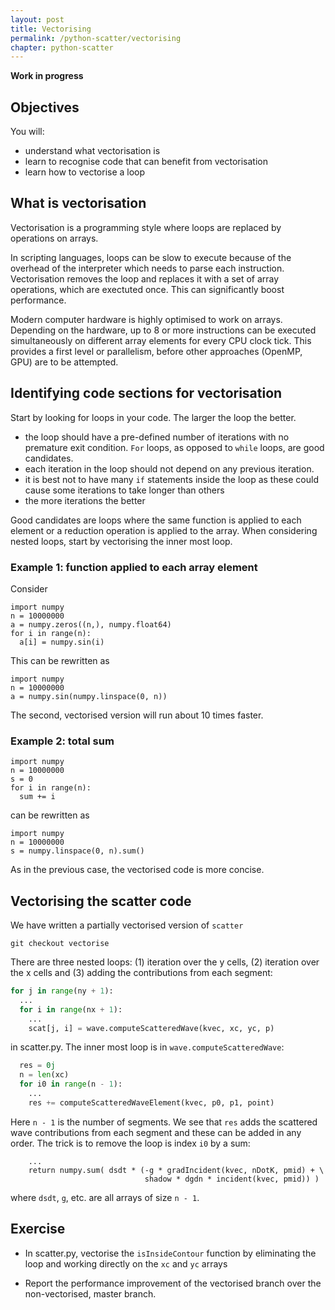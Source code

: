 ```yaml
---
layout: post
title: Vectorising
permalink: /python-scatter/vectorising
chapter: python-scatter
---
```


**Work in progress**

## Objectives

You will:

* understand what vectorisation is
* learn to recognise code that can benefit from vectorisation
* learn how to vectorise a loop

## What is vectorisation

Vectorisation is a programming style where loops are replaced by operations on arrays.

In scripting languages, loops can be slow to execute because of the overhead of the interpreter which needs to parse each instruction. Vectorisation removes the loop and replaces it with a set of array operations, which are exectuted once. This can significantly boost performance. 

Modern computer hardware is highly optimised to work on arrays. Depending on the hardware, up to 8 or more instructions can be executed simultaneously on different array elements for every CPU clock tick. This provides a first level or parallelism, before other approaches (OpenMP, GPU) are to be attempted.

## Identifying code sections for vectorisation

Start by looking for loops in your code. The larger the loop the better.

 * the loop should have a pre-defined number of iterations with no premature exit condition. `For` loops, as opposed to `while` loops, are good candidates. 
 * each iteration in the loop should not depend on any previous iteration.
 * it is best not to have many `if` statements inside the loop as these could cause some iterations to take longer than others
 * the more iterations the better

 Good candidates are loops where the same function is applied to each element or a reduction operation is applied to the array. When considering nested loops, start by vectorising the inner most loop.


### Example 1: function applied to each array element

Consider
```
import numpy
n = 10000000
a = numpy.zeros((n,), numpy.float64)
for i in range(n):
  a[i] = numpy.sin(i)
```
This can be rewritten as
```
import numpy
n = 10000000
a = numpy.sin(numpy.linspace(0, n))
```
The second, vectorised version will run about 10 times faster.

### Example 2: total sum

```
import numpy
n = 10000000
s = 0
for i in range(n):
  sum += i
```
can be rewritten as
```
import numpy
n = 10000000
s = numpy.linspace(0, n).sum()
```
As in the previous case, the vectorised code is more concise.

## Vectorising the scatter code

We have written a partially vectorised version of `scatter`
```
git checkout vectorise
```

There are three nested loops: (1) iteration over the y cells, (2) iteration over the x cells and (3) adding the contributions from each segment:
```python
for j in range(ny + 1):
  ...
  for i in range(nx + 1):
    ...
    scat[j, i] = wave.computeScatteredWave(kvec, xc, yc, p)
```
in scatter.py.  The inner most loop is in `wave.computeScatteredWave`:
```python
  res = 0j
  n = len(xc)
  for i0 in range(n - 1):
    ...
    res += computeScatteredWaveElement(kvec, p0, p1, point)
```
Here `n - 1` is the number of segments. We see that `res` adds the scattered wave contributions from each segment and these can be added in any order. The trick is to 
remove the loop is index `i0` by a sum:
```
    ...
    return numpy.sum( dsdt * (-g * gradIncident(kvec, nDotK, pmid) + \
                              shadow * dgdn * incident(kvec, pmid)) )  
```
where `dsdt`, `g`, etc. are all arrays of size `n - 1`. 


## Exercise

 * In scatter.py, vectorise the `isInsideContour` function by eliminating the loop and working directly on the `xc` and `yc` arrays
 
 * Report the performance improvement of the vectorised branch over the non-vectorised, master branch. 


